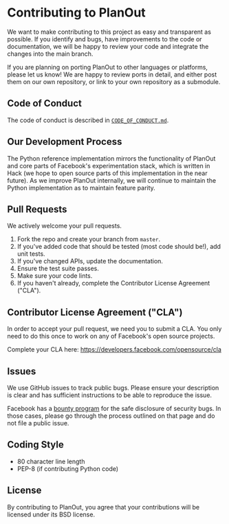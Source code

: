 # Contributing to PlanOut
We want to make contributing to this project as easy and transparent as
possible.  If you identify and bugs, have improvements to the code or documentation,
we will be happy to review your code and integrate the changes into the main
branch.

If you are planning on porting PlanOut to other languages or platforms,
please let us know! We are happy to review ports in detail, and either post
them on our own repository, or link to your own repository as a submodule.

## Code of Conduct
The code of conduct is described in [`CODE_OF_CONDUCT.md`](CODE_OF_CONDUCT.md).

## Our Development Process
The Python reference implementation mirrors the functionality of PlanOut and
core parts of Facebook's experimentation stack, which is written in Hack (we 
hope to open source parts of this implementation in the near future). As
we improve PlanOut internally, we will continue to maintain the Python
implementation as to maintain feature parity.

## Pull Requests
We actively welcome your pull requests.
1. Fork the repo and create your branch from `master`.
2. If you've added code that should be tested (most code should be!), add unit tests.
3. If you've changed APIs, update the documentation.
4. Ensure the test suite passes.
5. Make sure your code lints.
6. If you haven't already, complete the Contributor License Agreement ("CLA").

## Contributor License Agreement ("CLA")
In order to accept your pull request, we need you to submit a CLA. You only need
to do this once to work on any of Facebook's open source projects.

Complete your CLA here: <https://developers.facebook.com/opensource/cla>

## Issues  
We use GitHub issues to track public bugs. Please ensure your description is
clear and has sufficient instructions to be able to reproduce the issue.

Facebook has a [bounty program](https://www.facebook.com/whitehat/) for the safe
disclosure of security bugs. In those cases, please go through the process
outlined on that page and do not file a public issue.

## Coding Style  
* 80 character line length
* PEP-8 (if contributing Python code)


## License
By contributing to PlanOut, you agree that your contributions will be licensed
under its BSD license.
